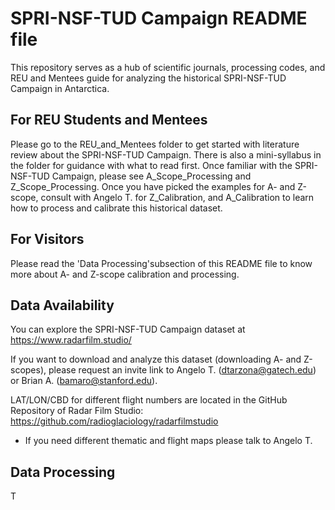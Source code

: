 # SPRI-NSF-TUD Campaign README file

This repository serves as a hub of scientific journals, processing codes, and REU and Mentees guide for analyzing the historical SPRI-NSF-TUD Campaign in Antarctica. 

## For REU Students and Mentees

Please go to the REU_and_Mentees folder to get started with literature review about the SPRI-NSF-TUD Campaign. There is also a mini-syllabus in the folder for guidance with what to read first. Once familiar with the SPRI-NSF-TUD Campaign, please see A_Scope_Processing and Z_Scope_Processing. Once you have picked the examples for A- and Z-scope, consult with Angelo T. for Z_Calibration, and A_Calibration to learn how to process and calibrate this historical dataset. 

## For Visitors

Please read the 'Data Processing'subsection of this README file to know more about A- and Z-scope calibration and processing.

## Data Availability

You can explore the SPRI-NSF-TUD Campaign dataset at https://www.radarfilm.studio/

If you want to download and analyze this dataset (downloading A- and Z-scopes), please request an invite link to Angelo T. (dtarzona@gatech.edu) or Brian A. (bamaro@stanford.edu).

LAT/LON/CBD for different flight numbers are located in the GitHub Repository of Radar Film Studio: https://github.com/radioglaciology/radarfilmstudio 
  - If you need different thematic and flight maps please talk to Angelo T.

## Data Processing

T
